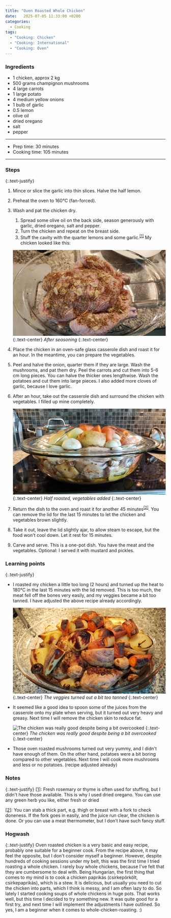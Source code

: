 ```yaml
---
title: "Oven Roasted Whole Chicken"
date:   2025-07-05 11:33:00 +0200
categories:
  - Cooking
tags: 
  - "Cooking: Chicken"
  - "Cooking: International"
  - "Cooking: Oven"
---
```


### Ingredients
- 1 chicken, approx 2 kg
- 500 grams champignon mushrooms 
- 4 large carrots
- 1 large potato
- 4 medium yellow onions
- 1 bulb of garlic
- 0.5 lemon
- olive oil
- dried oregano
- salt
- pepper

---

- Prep time: 30 minutes
- Cooking time: 105 minutes

---

### Steps

{:.text-justify}
1. Mince or slice the garlic into thin slices. Halve the half lemon.
2. Preheat the oven to 160°C (fan-forced).
3. Wash and pat the chicken dry. 
    1. Spread some olive oil on the back side, season generously with garlic, dried oregano, salt and pepper. 
    2. Turn the chicken and repeat on the breast side. 
    3. Stuff the cavity with the quarter lemons and some garlic.<sup><a href="#note1" id="ref1">[1]</a></sup> My chicken looked like this:

    ![After seasoning](/assets/images/optimal-banana/oven-roasted-whole-chicken/1.jpg)
    {:.text-center}
    *After seasoning*
    {:.text-center}

4. Place the chicken in an oven-safe glass casserole dish and roast it for an hour. In the meantime, you can prepare the vegetables.
5. Peel and halve the onion, quarter them if they are large. Wash the mushrooms, and pat them dry. Peel the carrots and cut them into 5-6 cm long pieces. You can halve the thicker ones lengthwise. Wash the potatoes and cut them into large pieces. I also added more cloves of garlic, because I love garlic.
6. After an hour, take out the casserole dish and surround the chicken with vegetables. I filled up mine completely.

    ![Half roasted, vegetables added](/assets/images/optimal-banana/oven-roasted-whole-chicken/2.jpg)
    {:.text-center}
    *Half roasted, vegetables added*
    {:.text-center}

7. Return the dish to the oven and roast it for another 45 minutes<sup><a href="#note2" id="ref2">[2]</a></sup>. You can remove the lid for the last 15 minutes to let the chicken and vegetables brown slightly.
8. Take it out, leave the lid slightly ajar, to allow steam to escape, but the food won't cool down. Let it rest for 15 minutes.
9. Carve and serve. This is a one-pot dish. You have the meat and the vegetables. Optional: I served it with mustard and pickles.

### Learning points

{:.text-justify}
- I roasted my chicken a little too long (2 hours) and turned up the heat to 180°C in the last 15 minutes with the lid removed. This is too much, the meat fell off the bones very easily, and my veggies became a bit too tanned. I have adjusted the above recipe already accordingly.

    ![The veggies turned out a bit too tanned](/assets/images/optimal-banana/oven-roasted-whole-chicken/3.jpg)
    {:.text-center}
    *The veggies turned out a bit too tanned*
    {:.text-center}

- It seemed like a good idea to spoon some of the juices from the casserole onto my plate when serving, but it turned out very heavy and greasy. Next time I will remove the chicken skin to reduce fat.

    ![The chicken was really good despite being a bit overcooked](/assets/images/optimal-banana/oven-roasted-whole-chicken/4.jpg)
    {:.text-center}
    *The chicken was really good despite being a bit overcooked*
    {:.text-center}

- Those oven roasted mushrooms turned out very yummy, and I didn't have enough of them. On the other hand, potatoes were a bit boring compared to other vegetables. Next time I will cook more mushrooms and less or no potatoes. (recipe adjusted already)

### Notes

{:.text-justify}
<a id="note1" href="#ref1">[1]</a>: Fresh rosemary or thyme is often used for stuffing, but I didn't have those available. This is why I used dried oregano. You can use any green herb you like, either fresh or dried

<a id="note2" href="#ref2">[2]</a>: You can stab a thick part, e.g. thigh or breast with a fork to check doneness. If the fork goes in easily, and the juice run clear, the chicken is done. Or you can use a meat thermometer, but I don't have such fancy stuff.

### Hogwash

{:.text-justify}
Oven roasted chicken is a very basic and easy recipe, probably one suitable for a beginner cook. From the recipe above, it may feel the opposite, but I don't consider myself a beginner. However, despite hundreds of cooking sessions under my belt, this was the first time I tried roasting a whole chicken. I rarely buy whole chickens, because I've felt that they are cumbersome to deal with. Being Hungarian, the first thing that comes to my mind is to cook a chicken paprikás (csirkepörkölt, csirkepaprikás), which is a stew. It is delicious, but usually you need to cut the chicken into parts, which I think is messy, and I am often lazy to do. So lately I started cooking soups of whole chickens in huge pots. That works well, but this time I decided to try something new. It was quite good for a first try, and next time I will implement the adjustments I have outlined. So yes, I am a beginner when it comes to whole-chicken-roasting. :)
